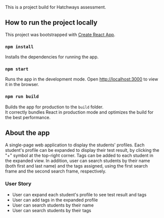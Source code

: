 This is a project build for Hatchways assessment.

## How to run the project locally

This project was bootstrapped with [Create React App](https://github.com/facebook/create-react-app).

### `npm install`
Installs the dependencies for running the app.

### `npm start`

Runs the app in the development mode.
Open [http://localhost:3000](http://localhost:3000) to view it in the browser.

### `npm run build`

Builds the app for production to the `build` folder.<br>
It correctly bundles React in production mode and optimizes the build for the best performance.

About the app
---

A single-page web application to display the students' profiles. Each student's profile can be expanded to display their test result, by clicking the "+" symbol at the top-right corner. Tags can be added to each student in the expanded view. In addition, user can search students by their name (both first and last name) and the tags assigned, using the first search frame and the second search frame, respectively.

### User Story
- User can expand each student's profile to see test result and tags
- User can add tags in the expanded profile
- User can search students by their name  
- User can search students by their tags
